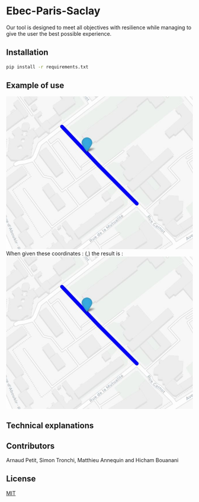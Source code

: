 # Ebec-Paris-Saclay

Our tool is designed to meet all objectives with resilience while managing to give the user the best possible experience.

## Installation 
```bash
pip install -r requirements.txt
``` 

## Example of use 
![Click here to see the interface](./Capture.JPG)
When given these coordinates : (,) the result is :
![Click here to see the results](./Capture.JPG)
## Technical explanations 



## Contributors 

Arnaud Petit, Simon Tronchi, Matthieu Annequin and Hicham Bouanani

## License
[MIT](https://choosealicense.com/licenses/mit/)
